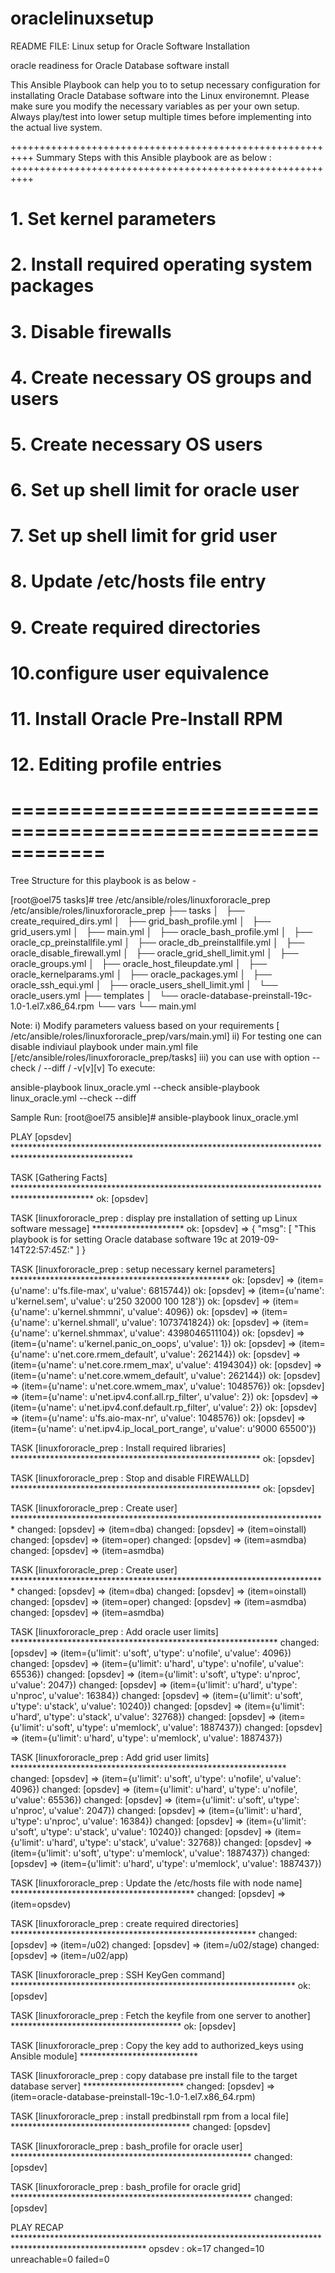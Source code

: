 # oraclelinuxsetup
README FILE: Linux setup for Oracle Software Installation

oracle readiness for Oracle Database software install 
 
This Ansible Playbook can help you to to setup necessary configuration for installating Oracle Database software into the Linux environemnt.
Please make sure you modify the necessary variables as per your own setup. Always play/test into lower setup multiple times before implementing into the 
actual live system.

++++++++++++++++++++++++++++++++++++++++++++++++++++++++++
Summary Steps with this Ansible playbook are as below : 
++++++++++++++++++++++++++++++++++++++++++++++++++++++++++
# 1. Set kernel parameters
# 2. Install required operating system packages
# 3. Disable firewalls
# 4. Create necessary OS groups and users
# 5. Create necessary OS users
# 6. Set up shell limit for oracle user
# 7. Set up shell limit for grid user
# 8. Update /etc/hosts file entry
# 9. Create required directories
# 10.configure user equivalence
# 11. Install Oracle Pre-Install RPM
# 12. Editing profile entries
# ============================================================

Tree Structure for this playbook is as below - 

[root@oel75 tasks]# tree /etc/ansible/roles/linuxfororacle_prep
/etc/ansible/roles/linuxfororacle_prep
├── tasks
│   ├── create_required_dirs.yml
│   ├── grid_bash_profile.yml
│   ├── grid_users.yml
│   ├── main.yml
│   ├── oracle_bash_profile.yml
│   ├── oracle_cp_preinstallfile.yml
│   ├── oracle_db_preinstallfile.yml
│   ├── oracle_disable_firewall.yml
│   ├── oracle_grid_shell_limit.yml
│   ├── oracle_groups.yml
│   ├── oracle_host_fileupdate.yml
│   ├── oracle_kernelparams.yml
│   ├── oracle_packages.yml
│   ├── oracle_ssh_equi.yml
│   ├── oracle_users_shell_limit.yml
│   └── oracle_users.yml
├── templates
│   └── oracle-database-preinstall-19c-1.0-1.el7.x86_64.rpm
└── vars
    └── main.yml


Note: 
i)  Modify parameters valuess based on your requirements [ /etc/ansible/roles/linuxfororacle_prep/vars/main.yml]
ii) For testing  one can disable indiviaul playbook under main.yml file [/etc/ansible/roles/linuxfororacle_prep/tasks]
iii) you can use with option --check / --diff / -v[v][v]
To execute: 

ansible-playbook linux_oracle.yml --check 
ansible-playbook linux_oracle.yml --check --diff

Sample Run:
[root@oel75 ansible]# ansible-playbook linux_oracle.yml

PLAY [opsdev] ***************************************************************************************************

TASK [Gathering Facts] ******************************************************************************************
ok: [opsdev]

TASK [linuxfororacle_prep : display pre installation of setting up Linux  software message] *********************
ok: [opsdev] => {
    "msg": [
        "This playbook is for setting Oracle  database software 19c at 2019-09-14T22:57:45Z:"
    ]
}

TASK [linuxfororacle_prep : setup necessary kernel parameters] **************************************************
ok: [opsdev] => (item={u'name': u'fs.file-max', u'value': 6815744})
ok: [opsdev] => (item={u'name': u'kernel.sem', u'value': u'250 32000 100 128'})
ok: [opsdev] => (item={u'name': u'kernel.shmmni', u'value': 4096})
ok: [opsdev] => (item={u'name': u'kernel.shmall', u'value': 1073741824})
ok: [opsdev] => (item={u'name': u'kernel.shmmax', u'value': 4398046511104})
ok: [opsdev] => (item={u'name': u'kernel.panic_on_oops', u'value': 1})
ok: [opsdev] => (item={u'name': u'net.core.rmem_default', u'value': 262144})
ok: [opsdev] => (item={u'name': u'net.core.rmem_max', u'value': 4194304})
ok: [opsdev] => (item={u'name': u'net.core.wmem_default', u'value': 262144})
ok: [opsdev] => (item={u'name': u'net.core.wmem_max', u'value': 1048576})
ok: [opsdev] => (item={u'name': u'net.ipv4.conf.all.rp_filter', u'value': 2})
ok: [opsdev] => (item={u'name': u'net.ipv4.conf.default.rp_filter', u'value': 2})
ok: [opsdev] => (item={u'name': u'fs.aio-max-nr', u'value': 1048576})
ok: [opsdev] => (item={u'name': u'net.ipv4.ip_local_port_range', u'value': u'9000 65500'})

TASK [linuxfororacle_prep : Install required libraries] *********************************************************
ok: [opsdev]

TASK [linuxfororacle_prep : Stop and disable FIREWALLD] *********************************************************
ok: [opsdev]

TASK [linuxfororacle_prep : Create user] ************************************************************************
changed: [opsdev] => (item=dba)
changed: [opsdev] => (item=oinstall)
changed: [opsdev] => (item=oper)
changed: [opsdev] => (item=asmdba)
changed: [opsdev] => (item=asmdba)

TASK [linuxfororacle_prep : Create user] ************************************************************************
changed: [opsdev] => (item=dba)
changed: [opsdev] => (item=oinstall)
changed: [opsdev] => (item=oper)
changed: [opsdev] => (item=asmdba)
changed: [opsdev] => (item=asmdba)

TASK [linuxfororacle_prep : Add oracle user limits] *************************************************************
changed: [opsdev] => (item={u'limit': u'soft', u'type': u'nofile', u'value': 4096})
changed: [opsdev] => (item={u'limit': u'hard', u'type': u'nofile', u'value': 65536})
changed: [opsdev] => (item={u'limit': u'soft', u'type': u'nproc', u'value': 2047})
changed: [opsdev] => (item={u'limit': u'hard', u'type': u'nproc', u'value': 16384})
changed: [opsdev] => (item={u'limit': u'soft', u'type': u'stack', u'value': 10240})
changed: [opsdev] => (item={u'limit': u'hard', u'type': u'stack', u'value': 32768})
changed: [opsdev] => (item={u'limit': u'soft', u'type': u'memlock', u'value': 1887437})
changed: [opsdev] => (item={u'limit': u'hard', u'type': u'memlock', u'value': 1887437})

TASK [linuxfororacle_prep : Add grid user limits] ***************************************************************
changed: [opsdev] => (item={u'limit': u'soft', u'type': u'nofile', u'value': 4096})
changed: [opsdev] => (item={u'limit': u'hard', u'type': u'nofile', u'value': 65536})
changed: [opsdev] => (item={u'limit': u'soft', u'type': u'nproc', u'value': 2047})
changed: [opsdev] => (item={u'limit': u'hard', u'type': u'nproc', u'value': 16384})
changed: [opsdev] => (item={u'limit': u'soft', u'type': u'stack', u'value': 10240})
changed: [opsdev] => (item={u'limit': u'hard', u'type': u'stack', u'value': 32768})
changed: [opsdev] => (item={u'limit': u'soft', u'type': u'memlock', u'value': 1887437})
changed: [opsdev] => (item={u'limit': u'hard', u'type': u'memlock', u'value': 1887437})

TASK [linuxfororacle_prep : Update the /etc/hosts file with node name] ******************************************
changed: [opsdev] => (item=opsdev)

TASK [linuxfororacle_prep : create required directories] ********************************************************
changed: [opsdev] => (item=/u02)
changed: [opsdev] => (item=/u02/stage)
changed: [opsdev] => (item=/u02/app)

TASK [linuxfororacle_prep : SSH KeyGen command] *****************************************************************
ok: [opsdev]

TASK [linuxfororacle_prep : Fetch the keyfile from one server to another] ***************************************
ok: [opsdev]

TASK [linuxfororacle_prep : Copy the key add to authorized_keys using Ansible module] ***************************

TASK [linuxfororacle_prep : copy database pre install file to the target database server] ***********************
changed: [opsdev] => (item=oracle-database-preinstall-19c-1.0-1.el7.x86_64.rpm)

TASK [linuxfororacle_prep : install predbinstall rpm from a local file] *****************************************
changed: [opsdev]

TASK [linuxfororacle_prep : bash_profile for oracle user] *******************************************************
changed: [opsdev]

TASK [linuxfororacle_prep : bash_profile for oracle grid] *******************************************************
changed: [opsdev]

PLAY RECAP ******************************************************************************************************
opsdev                     : ok=17   changed=10   unreachable=0    failed=0
